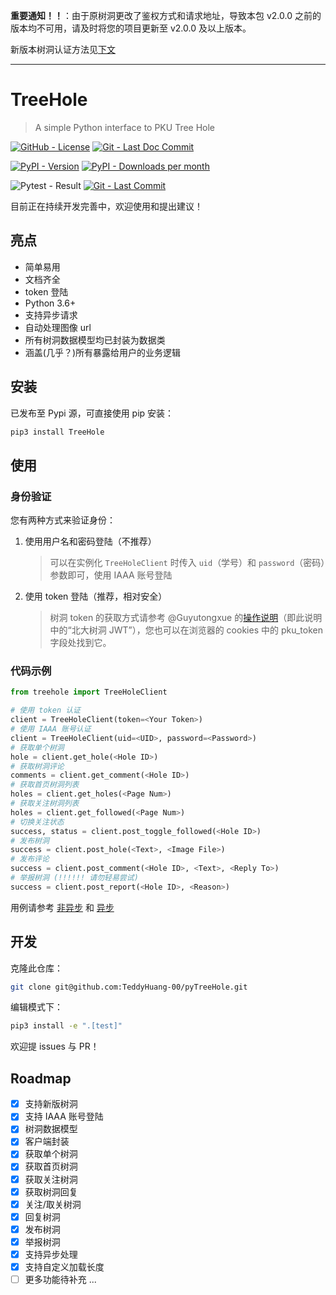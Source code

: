 **重要通知！！**：由于原树洞更改了鉴权方式和请求地址，导致本包 v2.0.0 之前的版本均不可用，请及时将您的项目更新至 v2.0.0 及以上版本。

新版本树洞认证方法见[下文](#身份验证)

---

# TreeHole

> A simple Python interface to PKU Tree Hole

[![GitHub - License](https://img.shields.io/github/license/TeddyHuang-00/pyTreeHole?color=f1f2f6&logo=github&style=for-the-badge)](https://github.com/TeddyHuang-00/pyTreeHole/blob/main/LICENSE.txt)
[![Git - Last Doc Commit](https://img.shields.io/github/last-commit/TeddyHuang-00/pyTreeHole/gh-pages?color=a4b0be&logo=readthedocs&style=for-the-badge&label=documentation)](https://teddyhuang-00.github.io/pyTreeHole)

[![PyPI - Version](https://img.shields.io/pypi/v/treehole?color=2980b9&label=version&logo=python&style=for-the-badge)](https://pypi.org/project/treehole/)
[![PyPI - Downloads per month](https://img.shields.io/pypi/dm/TreeHole?color=01579b&label=downloads&logo=pypi&style=for-the-badge)](https://pypistats.org/packages/treehole)

![Pytest - Result](https://img.shields.io/endpoint?url=https%3A%2F%2Fraw.githubusercontent.com%2FTeddyHuang-00%2FpyTreeHole%2Fmain%2Ftests%2Ftest_result.json&color=0097e0&logo=pytest&style=for-the-badge)
[![Git - Last Commit](https://img.shields.io/github/last-commit/TeddyHuang-00/pyTreeHole?color=c0392b&logo=git&style=for-the-badge)](https://github.com/TeddyHuang-00/pyTreeHole)

目前正在持续开发完善中，欢迎使用和提出建议！

## 亮点

- 简单易用
- 文档齐全
- token 登陆
- Python 3.6+
- 支持异步请求
- 自动处理图像 url
- 所有树洞数据模型均已封装为数据类
- 涵盖(几乎？)所有暴露给用户的业务逻辑

## 安装

已发布至 Pypi 源，可直接使用 pip 安装：

```bash
pip3 install TreeHole
```

## 使用

### 身份验证

您有两种方式来验证身份：

1. 使用用户名和密码登陆（不推荐）
   > 可以在实例化 `TreeHoleClient` 时传入 `uid`（学号）和 `password`（密码）参数即可，使用 IAAA 账号登陆
2. 使用 token 登陆（推荐，相对安全）
   > 树洞 token 的获取方式请参考 @Guyutongxue 的[操作说明](https://github.com/Guyutongxue/pkuhelper-web-score/blob/master/docs/treehole-jwt.md)（即此说明中的“北大树洞 JWT”），您也可以在浏览器的 cookies 中的 pku_token 字段处找到它。

### 代码示例

```python
from treehole import TreeHoleClient

# 使用 token 认证
client = TreeHoleClient(token=<Your Token>)
# 使用 IAAA 账号认证
client = TreeHoleClient(uid=<UID>, password=<Password>)
# 获取单个树洞
hole = client.get_hole(<Hole ID>)
# 获取树洞评论
comments = client.get_comment(<Hole ID>)
# 获取首页树洞列表
holes = client.get_holes(<Page Num>)
# 获取关注树洞列表
holes = client.get_followed(<Page Num>)
# 切换关注状态
success, status = client.post_toggle_followed(<Hole ID>)
# 发布树洞
success = client.post_hole(<Text>, <Image File>)
# 发布评论
success = client.post_comment(<Hole ID>, <Text>, <Reply To>)
# 举报树洞 (!!!!!! 请勿轻易尝试)
success = client.post_report(<Hole ID>, <Reason>)
```

用例请参考 [非异步](./tests/sample.py) 和 [异步](./tests/sample_async.py)

## 开发

克隆此仓库：

```bash
git clone git@github.com:TeddyHuang-00/pyTreeHole.git
```

编辑模式下：

```bash
pip3 install -e ".[test]"
```

欢迎提 issues 与 PR！

## Roadmap

- [x] 支持新版树洞
- [x] 支持 IAAA 账号登陆
- [x] 树洞数据模型
- [x] 客户端封装
- [x] 获取单个树洞
- [x] 获取首页树洞
- [x] 获取关注树洞
- [x] 获取树洞回复
- [x] 关注/取关树洞
- [x] 回复树洞
- [x] 发布树洞
- [x] 举报树洞
- [x] 支持异步处理
- [x] 支持自定义加载长度
- [ ] 更多功能待补充 ...
